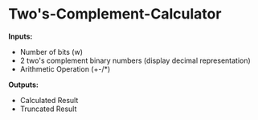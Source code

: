 # Two's-Complement-Calculator

**Inputs:**
* Number of bits (w)
* 2 two's complement binary numbers (display decimal representation)
* Arithmetic Operation (+-/\*)

**Outputs:**
* Calculated Result
* Truncated Result